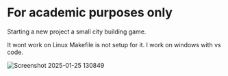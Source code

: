 # For academic purposes only

Starting a new project a small city building game.

It wont work on Linux Makefile is not setup for it. I work on windows with vs code.

![Screenshot 2025-01-25 130849](https://github.com/user-attachments/assets/75005b6a-3df5-44e9-ae59-ab6d280c0268)
